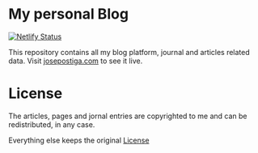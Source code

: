 # My personal Blog

[![Netlify Status](https://api.netlify.com/api/v1/badges/c483ba45-29df-4131-9b3e-31df48932e35/deploy-status)](https://app.netlify.com/sites/josepostiga/deploys)

This repository contains all my blog platform, journal and articles related data. Visit [josepostiga.com](https://josepostiga.com) to see it live.

# License

The articles, pages and jornal entries are copyrighted to me and can be redistributed, in any case.

Everything else keeps the original [License](./LICENSE.txt)
